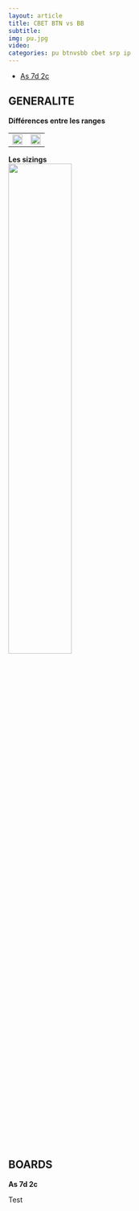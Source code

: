 ```yaml
---
layout: article
title: CBET BTN vs BB
subtitle: 
img: pu.jpg
video: 
categories: pu btnvsbb cbet srp ip
---
```


<div class="body">

  <ul>
    <li><a href="#A72">As 7d 2c</a></li>
  </ul>

  <h2>GENERALITE</h2>

  <b>Différences entre les ranges</b>

  <table class="video">
    <tbody>
      <tr>
        <td><img src="/blog/img/2024-02-04-core.png" style="width: 99%;"></td>
        <td><img src="/blog/img/2024-02-04-top.png" style="width: 99%;"></td>
      </tr>
    </tbody>
  </table>

  <div><b>Les sizings</b></div>

  <img src="/blog/img/2024-02-04-eq.png" style="width: 50%;">

  <h2>BOARDS</h2>

  <div><b id="A72">As 7d 2c</b></div>

  <p>Test</p>
  
</div>
